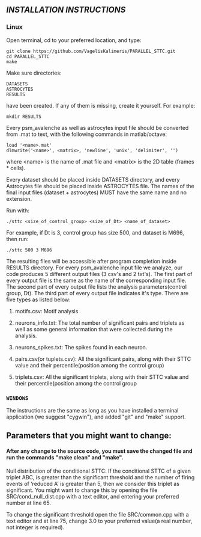 ## *INSTALLATION INSTRUCTIONS*

### Linux

Open terminal, cd to your preferred location, and type:

    git clone https://github.com/VagelisKalimeris/PARALLEL_STTC.git
    cd PARALLEL_STTC
    make

Make sure directories:

    DATASETS
    ASTROCYTES
    RESULTS
have been created. If any of them is missing, create it yourself. For example:

    mkdir RESULTS

Every psm_avalenche as well as astrocytes input file should be converted from .mat to text, with the following commands in matlab/octave:

    load '<name>.mat'
    dlmwrite('<name>', <matrix>, 'newline', 'unix', 'delimiter', '')
where \<name\> is the name of .mat file and \<matrix\> is the 2D table (frames * cells).

Every dataset should be placed inside DATASETS directory, and every Astrocytes file should be placed inside ASTROCYTES file.
The names of the final input files (dataset + astrocytes) MUST have the same name and no extension.

Run with:

    ./sttc <size_of_control_group> <size_of_Dt> <name_of_dataset>
    
For example, if Dt is 3, control group has size 500, and dataset is M696, then run:
    
    ./sttc 500 3 M696

The resulting files will be accessible after program completion inside RESULTS directory. 
For every psm_avalenche input file we analyze, our code produces 5 different output files (3 csv's and 2 txt's).
The first part of every output file is the same as the name of the corresponding input file.
The second part of every output file lists the analysis parameters(control group, Dt).
The third part of every output file indicates it's type.
There are five types as listed below:

1. motifs.csv: Motif analysis

2. neurons_info.txt: The total number of significant pairs and triplets as well as some general information that were collected during the analysis.

3. neurons_spikes.txt: The spikes found in each neuron.

4. pairs.csv(or tuplets.csv): All the significant pairs, along with their STTC value and their percentile(position among the control group)

5. triplets.csv: All the significant triplets, along with their STTC value and their percentile(position among the control group


### `WINDOWS`

The instructions are the same as long as you have installed a terminal application (we suggest "cygwin"), and added "git" and "make" support.

## **Parameters that you might want to change:**

#### After any change to the source code, you must save the changed file and run the commands "make clean" and "make".

Null distribution of the conditional STTC: If the conditional STTC of a given triplet ABC, is greater than the significant threshold and the number of firing events of ‘reduced A’ is greater than 5, then we consider this triplet as significant.
You might want to change this by opening the file SRC/cond_null_dist.cpp with a text editor, and entering your preferred number at line 65.

To change the significant threshold open the file SRC/common.cpp with a text editor and at line 75, change 3.0 to your preferred value(a real number, not integer is required).
